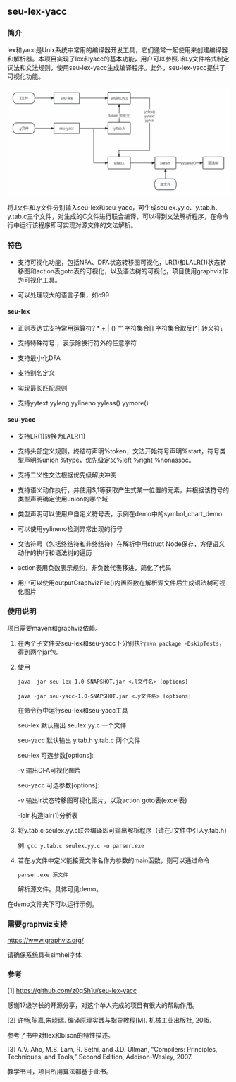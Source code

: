 ## seu-lex-yacc

### 简介
lex和yacc是Unix系统中常用的编译器开发工具，它们通常一起使用来创建编译器和解析器。本项目实现了lex和yacc的基本功能，用户可以参照.l和.y文件格式制定词法和文法规则，使用seu-lex-yacc生成编译程序。此外，seu-lex-yacc提供了可视化功能。

![img.png](doc/asset/img.jpg)

将.l文件和.y文件分别输入seu-lex和seu-yacc，可生成seulex.yy.c、y.tab.h、y.tab.c三个文件，对生成的C文件进行联合编译，可以得到文法解析程序，在命令行中运行该程序即可实现对源文件的文法解析。

### 特色
* 支持可视化功能，包括NFA、DFA状态转移图可视化，LR(1)和LALR(1)状态转移图和action表goto表的可视化，以及语法树的可视化，项目使用graphviz作为可视化工具。

* 可以处理较大的语言子集，如c99

#### seu-lex 

* 正则表达式支持常用运算符? * + | () “” 字符集合[] 字符集合取反[^] 转义符\

* 支持特殊符号.，表示除换行符外的任意字符

* 支持最小化DFA

* 支持别名定义

* 实现最长匹配原则

* 支持yytext yyleng yylineno yyless() yymore()

#### seu-yacc

* 支持LR(1)转换为LALR(1)

* 支持头部定义规则，终结符声明%token，文法开始符号声明%start，符号类型声明%union %type，优先级定义%left %right %nonassoc。

* 支持二义性文法根据优先级解决冲突

* 支持语义动作执行，并使用$$,$1等获取产生式某一位置的元素，并根据该符号的类型声明确定使用union的哪个域

* 类型声明可以使用户自定义符号表，示例在demo中的symbol_chart_demo

* 可以使用yylineno检测异常出现的行号

* 文法符号（包括终结符和非终结符）在解析中用struct Node保存，方便语义动作的执行和语法树的遍历

* action表用负数表示规约，非负数代表移进，简化了代码

* 用户可以使用outputGraphvizFile()内置函数在解析源文件后生成语法树可视化图片

### 使用说明
项目需要maven和graphviz依赖。

1. 在两个子文件夹seu-lex和seu-yacc下分别执行```mvn package -DskipTests```，得到两个jar包。

2. 使用
    ```
    java -jar seu-lex-1.0-SNAPSHOT.jar <.l文件名> [options] 

    java -jar seu-yacc-1.0-SNAPSHOT.jar <.y文件名> [options]
   ```

    在命令行中运行seu-lex和seu-yacc工具

    seu-lex 默认输出 seulex.yy.c 一个文件

    seu-yacc 默认输出 y.tab.h y.tab.c 两个文件
   

    seu-lex 可选参数[options]:

    -v 输出DFA可视化图片

    seu-yacc 可选参数[options]:

    -v 输出lr状态转移图可视化图片，以及action goto表(excel表)

    -lalr 构造lalr(1)分析表

3. 将y.tab.c seulex.yy.c联合编译即可输出解析程序（请在.l文件中引入y.tab.h）

    例: ```gcc y.tab.c seulex.yy.c -o parser.exe```

4. 若在.y文件中定义能接受文件名作为参数的main函数，则可以通过命令
    ```
    parser.exe 源文件
    ```
    解析源文件。具体可见demo。

在demo文件夹下可以运行示例。

### 需要graphviz支持
https://www.graphviz.org/

请确保系统具有simhei字体

### 参考
[1] https://github.com/z0gSh1u/seu-lex-yacc

感谢17级学长的开源分享，对这个单人完成的项目有很大的帮助作用。

[2] 许畅,陈嘉,朱晓瑞. 编译原理实践与指导教程[M]. 机械工业出版社, 2015.

参考了书中对flex和bison的特性描述。

[3] A.V. Aho, M.S. Lam, R. Sethi, and J.D. Ullman, "Compilers: Principles, Techniques, and Tools," Second Edition, Addison-Wesley, 2007.

教学书目，项目所用算法都基于此书。